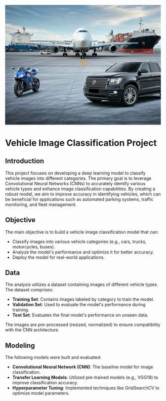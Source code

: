 ![image](image.jpeg)
# Vehicle Image Classification Project

## Introduction
This project focuses on developing a deep learning model to classify vehicle images into different categories. The primary goal is to leverage Convolutional Neural Networks (CNNs) to accurately identify various vehicle types and enhance image classification capabilities. By creating a robust model, we aim to improve accuracy in identifying vehicles, which can be beneficial for applications such as automated parking systems, traffic monitoring, and fleet management.

## Objective
The main objective is to build a vehicle image classification model that can:
- Classify images into various vehicle categories (e.g., cars, trucks, motorcycles, buses).
- Analyze the model's performance and optimize it for better accuracy.
- Deploy the model for real-world applications.

## Data
The analysis utilizes a dataset containing images of different vehicle types. The dataset comprises:
- **Training Set**: Contains images labeled by category to train the model.
- **Validation Set**: Used to evaluate the model's performance during training.
- **Test Set**: Evaluates the final model's performance on unseen data.

The images are pre-processed (resized, normalized) to ensure compatibility with the CNN architecture.

## Modeling
The following models were built and evaluated:
- **Convolutional Neural Network (CNN)**: The baseline model for image classification.
- **Transfer Learning Models**: Utilized pre-trained models (e.g., VGG19) to improve classification accuracy.
- **Hyperparameter Tuning**: Implemented techniques like GridSearchCV to optimize model parameters.

